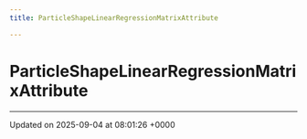 ```yaml
---
title: ParticleShapeLinearRegressionMatrixAttribute

---
```


# ParticleShapeLinearRegressionMatrixAttribute





-------------------------------

Updated on 2025-09-04 at 08:01:26 +0000